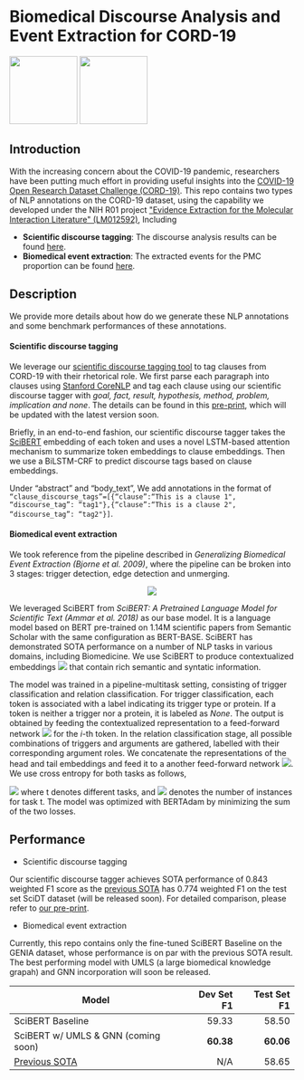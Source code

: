 # Biomedical Discourse Analysis and Event Extraction for CORD-19

<a href="https://pluslabnlp.github.io/"><img src="https://pluslabnlp.github.io/images/Logos/logo_transparent_background.png" height="120" ></a>
<a href="https://www.isi.edu/"><img src="https://pluslabnlp.github.io/images/usc-logo.png"  height="120"></a>



## Introduction
With the increasing concern about the COVID-19 pandemic, researchers have been putting much effort in providing useful insights into the [COVID-19 Open Research Dataset Challenge (CORD-19)](https://www.kaggle.com/allen-institute-for-ai/CORD-19-research-challenge/). This repo contains two types of NLP annotations on the CORD-19 dataset, using the capability we developed under the NIH R01 project ["Evidence Extraction for the Molecular Interaction Literature" (LM012592)](https://projectreporter.nih.gov/project_info_description.cfm?aid=9543557&icde=41363289&ddparam=&ddvalue=&ddsub=&cr=1&csb=default&cs=ASC&pball=), Including

* __Scientific discourse tagging__: The discourse analysis results can be found [here](https://drive.google.com/file/d/1vZyL-V7JOgygVGwVorJu-pFFEMbi9Biv/view?usp=sharing).
* __Biomedical event extraction__: The extracted events for the PMC proportion can be found [here](https://drive.google.com/file/d/1FXN2QRBoFzQmLwQztUhULm8WVKxyRwu3/view?usp=sharing).


## Description
We provide more details about how do we generate these NLP annotations and some benchmark performances of these annotations.

#### Scientific discourse tagging
We leverage our [scientific discourse tagging tool](https://github.com/jacklxc/ScientificDiscourseTagging) to tag clauses from CORD-19 with their rhetorical role. We first parse each paragraph into clauses using [Stanford CoreNLP](https://github.com/nltk/nltk/wiki/Stanford-CoreNLP-API-in-NLTK) and tag each clause using our scientific discourse tagger with *goal, fact, result, hypothesis, method, problem, implication and none*. The details can be found in this [pre-print](https://arxiv.org/abs/1909.04758), which will be updated with the latest version soon.

Briefly, in an end-to-end fashion, our scientific discourse tagger takes the [SciBERT](https://github.com/allenai/scibert) embedding of each token and uses a novel LSTM-based attention mechanism to summarize token embeddings to clause embeddings. Then we use a BiLSTM-CRF to predict discourse tags based on clause embeddings.

Under “abstract” and “body_text”, We add annotations in the format of `“clause_discourse_tags”=[{“clause”:“This is a clause 1", “discourse_tag”: “tag1"},{“clause”:“This is a clause 2", “discourse_tag”: “tag2"}]`.

#### Biomedical event extraction 

We took reference from the pipeline described in  *Generalizing Biomedical Event Extraction (Bjorne et al. 2009)*, where the pipeline can be broken into 3 stages: trigger detection, edge detection and unmerging. 
<p align="center"><img src="https://github.com/jbjorne/TEES/wiki/TEES-process.png"   style="margin:auto"></p>


We leveraged SciBERT from *SciBERT: A Pretrained Language Model for Scientific Text (Ammar et al. 2018)* as our base model. It is a language model based on BERT pre-trained on 1.14M scientific papers from Semantic Scholar with the same configuration as BERT-BASE. SciBERT has demonstrated SOTA performance on a number of NLP tasks in various domains, including Biomedicine. We use SciBERT to produce contextualized embeddings <img src="https://render.githubusercontent.com/render/math?math=h_{i}"> that contain rich semantic and syntatic information.

The model was trained in a pipeline-multitask setting, consisting of trigger classification and relation classification. For trigger classification, each token is associated with a label indicating its trigger type or protein. If a token is neither a trigger nor a protein, it is labeled as *None*. The output is obtained by feeding the contextualized representation to a feed-forward network  <img src="https://render.githubusercontent.com/render/math?math=\hat{y}^{tri}_{i} = \textrm{FFN}^{tri}(h_{i})"> for the *i*-th token. In the relation classification stage, all possible combinations of triggers and arguments are gathered, labelled with their corresponding argument roles. We concatenate the representations of the head and tail embeddings and feed it to a another feed-forward network <img src="https://render.githubusercontent.com/render/math?math=\hat{y}^{rel}_{i} = \textrm{FFN}^{rel}(h_{i})">. We use cross entropy for both tasks as follows,

<img src="https://render.githubusercontent.com/render/math?math=L^{t} = - \frac{1}{N^{t}}\sum_{i=1}^{N^{t}}  y^{t}_{i} \cdot \log\hat{y}^{t}_{i}, ">  
where t denotes different tasks, and <img src="https://render.githubusercontent.com/render/math?math=N^{t}"> denotes the number of instances for task t. The model was optimized with BERTAdam by minimizing the sum of the two losses.



## Performance

* Scientific discourse tagging

Our scientific discourse tagger achieves SOTA performance of 0.843 weighted F1 score as the [previous SOTA](https://arxiv.org/abs/1702.05398) has 0.774 weighted F1 on the test set SciDT dataset (will be released soon). For detailed comparison, please refer to [our pre-print](https://arxiv.org/abs/1909.04758).

* Biomedical event extraction 

Currently, this repo contains only the fine-tuned SciBERT Baseline on the GENIA dataset, whose performance is on par with the previous SOTA result. The best performing model with UMLS (a large biomedical knowledge grapah) and GNN incorporation will soon be released.

| Model        | Dev Set F1           | Test Set F1  |
| ------------- |-------------:| -----:|
|   SciBERT Baseline    | 59.33      |   58.50  |
|   SciBERT w/ UMLS & GNN (coming soon)   | **60.38** | **60.06** |
| [Previous SOTA](https://www.aclweb.org/anthology/N19-1145.pdf) | N/A      |   58.65  |
